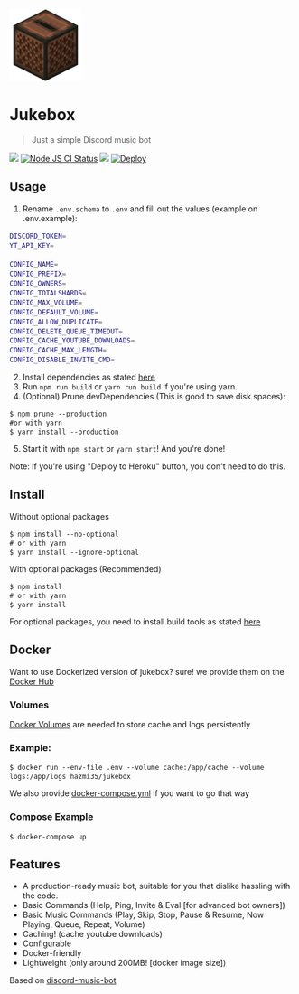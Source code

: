 ![](.github/images/jukebox.png)
# Jukebox
> Just a simple Discord music bot

<a href='https://discordapp.com/oauth2/authorize?client_id=698573904129818624&permissions=53857345&scope=bot'><img src="https://img.shields.io/static/v1?label=Invite%20Me&message=Jukebox%239319&plastic&color=7289DA&logo=discord"></a>
<a href='https://github.com/Hazmi35/jukebox/actions?query=workflow%3A%22Node.js+CI%22'><img src='https://github.com/Hazmi35/jukebox/workflows/Node.js%20CI/badge.svg' alt='Node.JS CI Status' /></a>
<img src="https://badgen.net/badge/icon/typescript?icon=typescript&label">
<a href="https://heroku.com/deploy?template=https://github.com/Hazmi35/jukebox/tree/stable"><img src="https://www.herokucdn.com/deploy/button.svg" alt="Deploy"></a>

## Usage

1. Rename `.env.schema` to `.env` and fill out the values (example on .env.example):
```sh
DISCORD_TOKEN=
YT_API_KEY=

CONFIG_NAME=
CONFIG_PREFIX=
CONFIG_OWNERS=
CONFIG_TOTALSHARDS=
CONFIG_MAX_VOLUME=
CONFIG_DEFAULT_VOLUME=
CONFIG_ALLOW_DUPLICATE=
CONFIG_DELETE_QUEUE_TIMEOUT=
CONFIG_CACHE_YOUTUBE_DOWNLOADS=
CONFIG_CACHE_MAX_LENGTH=
CONFIG_DISABLE_INVITE_CMD=
```
2. Install dependencies as stated [here](https://github.com/Hazmi35/jukebox#install)
3. Run `npm run build` or `yarn run build` if you're using yarn.
4. (Optional) Prune devDependencies (This is good to save disk spaces):
```shell script
$ npm prune --production
#or with yarn
$ yarn install --production
```
5. Start it with `npm start` or `yarn start`! And you're done!

Note: If you're using "Deploy to Heroku" button, you don't need to do this.

## Install

Without optional packages
```shell script
$ npm install --no-optional
# or with yarn
$ yarn install --ignore-optional
```

With optional packages (Recommended)

```shell script
$ npm install
# or with yarn
$ yarn install
```
For optional packages, you need to install build tools as stated [here](https://github.com/nodejs/node-gyp#installation)

## Docker
Want to use Dockerized version of jukebox? sure! we provide them on the [Docker Hub](https://hub.docker.com/r/hazmi35/jukebox)

### Volumes
[Docker Volumes](https://docs.docker.com/storage/volumes/) are needed to store cache and logs persistently

### Example:
```shell
$ docker run --env-file .env --volume cache:/app/cache --volume logs:/app/logs hazmi35/jukebox
```
We also provide [docker-compose.yml](docker-compose.yml) if you want to go that way

### Compose Example
```
$ docker-compose up
```

## Features
- A production-ready music bot, suitable for you that dislike hassling with the code.
- Basic Commands (Help, Ping, Invite & Eval [for advanced bot owners])
- Basic Music Commands (Play, Skip, Stop, Pause & Resume, Now Playing, Queue, Repeat, Volume)
- Caching! (cache youtube downloads)
- Configurable
- Docker-friendly
- Lightweight (only around 200MB! [docker image size])

Based on [discord-music-bot](https://github.com/iCrawl/discord-music-bot)